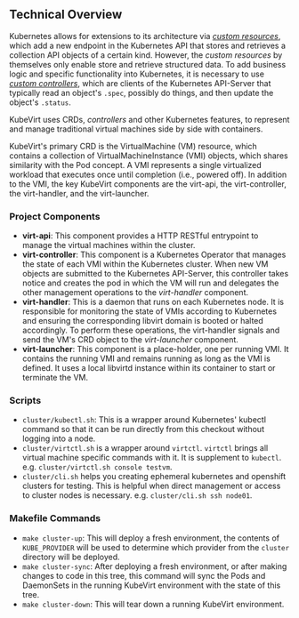 ## Technical Overview

Kubernetes allows for extensions to its architecture via
[*custom resources*]( https://Kubernetes.io/docs/concepts/extend-Kubernetes/api-extension/custom-resources/),
which add a new endpoint in the Kubernetes API that stores and retrieves a
collection API objects of a certain kind. However, the *custom resources*
by themselves only enable store and retrieve structured data. To add
business logic and specific functionality into Kubernetes, it is necessary
to use
[*custom controllers*]( https://Kubernetes.io/docs/concepts/extend-Kubernetes/),
which are clients of the Kubernetes API-Server that typically read an
object's `.spec`, possibly do things, and then update the object's
`.status`.

KubeVirt uses CRDs, *controllers* and other Kubernetes features, to
represent and manage traditional virtual machines side by side with
containers.

KubeVirt's primary CRD is the VirtualMachine (VM) resource, which contains
a collection of VirtualMachineInstance (VMI) objects, which shares
similarity with the Pod concept. A VMI represents a single virtualized
workload that executes once until completion (i.e., powered off). In
addition to the VMI, the key KubeVirt components are the virt-api, the
virt-controller, the virt-handler, and the virt-launcher.

### Project Components

 * **virt-api**: This component provides a HTTP RESTful entrypoint to manage
   the virtual machines within the cluster.
 * **virt-controller**: This component is a Kubernetes Operator that
 manages the state of each VMI within the Kubernetes cluster. When new VM
 objects are submitted to the Kubernetes API-Server, this controller takes
 notice and creates the pod in which the VM will run and delegates the
 other management operations to the *virt-handler* component.
 * **virt-handler**: This is a daemon that runs on each Kubernetes node. It is
   responsible for monitoring the state of VMIs according to Kubernetes and
   ensuring the corresponding libvirt domain is booted or halted accordingly. To perform these operations, the virt-handler signals and send the VM's CRD object to the *virt-launcher* component.
 * **virt-launcher**: This component is a place-holder, one per running VMI. It
   contains the running VMI and remains running as long as the VMI is defined. It uses a local libvirtd instance within its container to
   start or terminate the VM.

### Scripts

 * `cluster/kubectl.sh`: This is a wrapper around Kubernetes' kubectl command so
   that it can be run directly from this checkout without logging into a node.
 * `cluster/virtctl.sh` is a wrapper around `virtctl`. `virtctl` brings all
   virtual machine specific commands with it. It is supplement to `kubectl`.
   e.g. `cluster/virtctl.sh console testvm`.
 * `cluster/cli.sh` helps you creating ephemeral kubernetes and openshift
   clusters for testing. This is helpful when direct management or access to
   cluster nodes is necessary. e.g. `cluster/cli.sh ssh node01`.

### Makefile Commands

 * `make cluster-up`: This will deploy a fresh environment, the contents of
   `KUBE_PROVIDER` will be used to determine which provider from the `cluster`
   directory will be deployed.
 * `make cluster-sync`: After deploying a fresh environment, or after making
   changes to code in this tree, this command will sync the Pods and DaemonSets
   in the running KubeVirt environment with the state of this tree.
 * `make cluster-down`: This will tear down a running KubeVirt environment.
